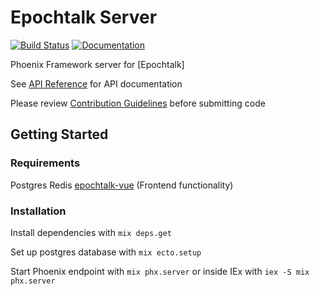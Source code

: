 # Epochtalk Server

[![Build Status](https://github.com/epochtalk/epochtalk_server/actions/workflows/main.yml/badge.svg)](https://github.com/epochtalk/epochtalk_server/actions)
[![Documentation](https://img.shields.io/badge/documentation-gray)](https://docs.epochtalk.org/api-reference.html)

Phoenix Framework server for [Epochtalk]

See [API Reference](https://docs.epochtalk.org/api-reference.html) for API documentation

Please review [Contribution Guidelines](https://github.com/epochtalk/epochtalk_server/blob/main/CONTRIBUTIONS.md) before submitting code

## Getting Started

### Requirements

Postgres
Redis
[epochtalk-vue](https://github.com/epochtalk/epochtalk-vue) (Frontend functionality)

### Installation

Install dependencies with `mix deps.get`

Set up postgres database with `mix ecto.setup`

Start Phoenix endpoint with `mix phx.server` or inside IEx with `iex -S mix phx.server`
